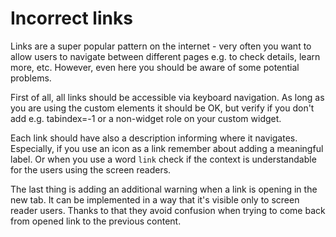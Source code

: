 # Incorrect links

Links are a super popular pattern on the internet - very often you want to allow users to navigate between different pages e.g. to check details, learn more, etc. However, even here you should be aware of some potential problems.

First of all, all links should be accessible via keyboard navigation. As long as you are using the custom elements it should be OK, but verify if you don't add e.g. tabindex=-1 or a non-widget role on your custom widget.

Each link should have also a description informing where it navigates. Especially, if you use an icon as a link remember about adding a meaningful label. Or when you use a word `link` check if the context is understandable for the users using the screen readers.&#x20;

The last thing is adding an additional warning when a link is opening in the new tab. It can be implemented in a way that it's visible only to screen reader users. Thanks to that they avoid confusion when trying to come back from opened link to the previous content.
